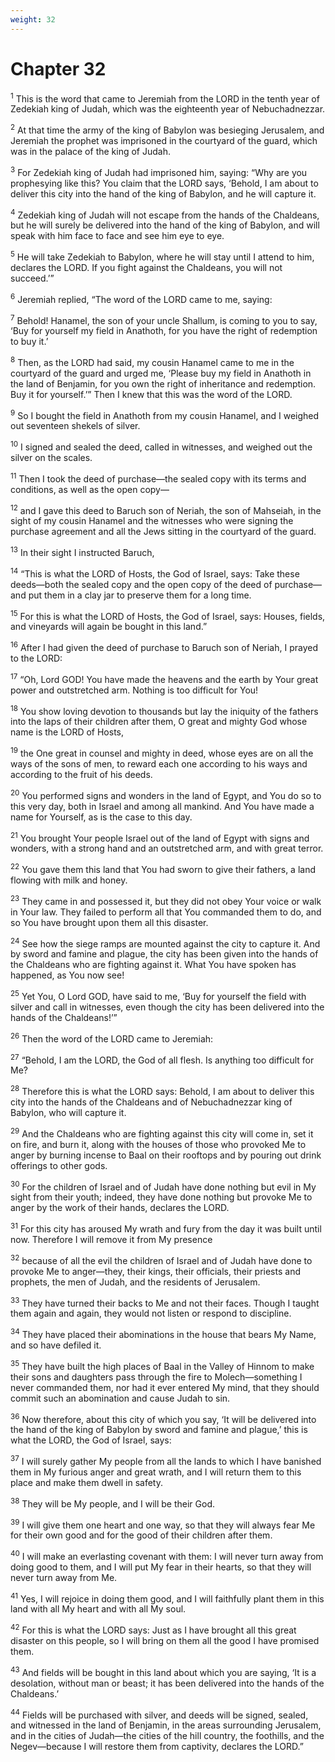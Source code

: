 ```yaml
---
weight: 32
---
```


# Chapter 32

<sup>1</sup> This is the word that came to Jeremiah from the LORD in the tenth year of Zedekiah king of Judah, which was the eighteenth year of Nebuchadnezzar. 

<sup>2</sup> At that time the army of the king of Babylon was besieging Jerusalem, and Jeremiah the prophet was imprisoned in the courtyard of the guard, which was in the palace of the king of Judah. 

<sup>3</sup> For Zedekiah king of Judah had imprisoned him, saying: “Why are you prophesying like this? You claim that the LORD says, ‘Behold, I am about to deliver this city into the hand of the king of Babylon, and he will capture it. 

<sup>4</sup> Zedekiah king of Judah will not escape from the hands of the Chaldeans, but he will surely be delivered into the hand of the king of Babylon, and will speak with him face to face and see him eye to eye. 

<sup>5</sup> He will take Zedekiah to Babylon, where he will stay until I attend to him, declares the LORD. If you fight against the Chaldeans, you will not succeed.’” 

<sup>6</sup> Jeremiah replied, “The word of the LORD came to me, saying: 

<sup>7</sup> Behold! Hanamel, the son of your uncle Shallum, is coming to you to say, ‘Buy for yourself my field in Anathoth, for you have the right of redemption to buy it.’ 

<sup>8</sup> Then, as the LORD had said, my cousin Hanamel came to me in the courtyard of the guard and urged me, ‘Please buy my field in Anathoth in the land of Benjamin, for you own the right of inheritance and redemption. Buy it for yourself.’” Then I knew that this was the word of the LORD. 

<sup>9</sup> So I bought the field in Anathoth from my cousin Hanamel, and I weighed out seventeen shekels of silver. 

<sup>10</sup> I signed and sealed the deed, called in witnesses, and weighed out the silver on the scales. 

<sup>11</sup> Then I took the deed of purchase—the sealed copy with its terms and conditions, as well as the open copy— 

<sup>12</sup> and I gave this deed to Baruch son of Neriah, the son of Mahseiah, in the sight of my cousin Hanamel and the witnesses who were signing the purchase agreement and all the Jews sitting in the courtyard of the guard. 

<sup>13</sup> In their sight I instructed Baruch, 

<sup>14</sup> “This is what the LORD of Hosts, the God of Israel, says: Take these deeds—both the sealed copy and the open copy of the deed of purchase—and put them in a clay jar to preserve them for a long time. 

<sup>15</sup> For this is what the LORD of Hosts, the God of Israel, says: Houses, fields, and vineyards will again be bought in this land.” 

<sup>16</sup> After I had given the deed of purchase to Baruch son of Neriah, I prayed to the LORD: 

<sup>17</sup> “Oh, Lord GOD! You have made the heavens and the earth by Your great power and outstretched arm. Nothing is too difficult for You! 

<sup>18</sup> You show loving devotion to thousands but lay the iniquity of the fathers into the laps of their children after them, O great and mighty God whose name is the LORD of Hosts, 

<sup>19</sup> the One great in counsel and mighty in deed, whose eyes are on all the ways of the sons of men, to reward each one according to his ways and according to the fruit of his deeds. 

<sup>20</sup> You performed signs and wonders in the land of Egypt, and You do so to this very day, both in Israel and among all mankind. And You have made a name for Yourself, as is the case to this day. 

<sup>21</sup> You brought Your people Israel out of the land of Egypt with signs and wonders, with a strong hand and an outstretched arm, and with great terror. 

<sup>22</sup> You gave them this land that You had sworn to give their fathers, a land flowing with milk and honey. 

<sup>23</sup> They came in and possessed it, but they did not obey Your voice or walk in Your law. They failed to perform all that You commanded them to do, and so You have brought upon them all this disaster. 

<sup>24</sup> See how the siege ramps are mounted against the city to capture it. And by sword and famine and plague, the city has been given into the hands of the Chaldeans who are fighting against it. What You have spoken has happened, as You now see! 

<sup>25</sup> Yet You, O Lord GOD, have said to me, ‘Buy for yourself the field with silver and call in witnesses, even though the city has been delivered into the hands of the Chaldeans!’” 

<sup>26</sup> Then the word of the LORD came to Jeremiah: 

<sup>27</sup> “Behold, I am the LORD, the God of all flesh. Is anything too difficult for Me? 

<sup>28</sup> Therefore this is what the LORD says: Behold, I am about to deliver this city into the hands of the Chaldeans and of Nebuchadnezzar king of Babylon, who will capture it. 

<sup>29</sup> And the Chaldeans who are fighting against this city will come in, set it on fire, and burn it, along with the houses of those who provoked Me to anger by burning incense to Baal on their rooftops and by pouring out drink offerings to other gods. 

<sup>30</sup> For the children of Israel and of Judah have done nothing but evil in My sight from their youth; indeed, they have done nothing but provoke Me to anger by the work of their hands, declares the LORD. 

<sup>31</sup> For this city has aroused My wrath and fury from the day it was built until now. Therefore I will remove it from My presence 

<sup>32</sup> because of all the evil the children of Israel and of Judah have done to provoke Me to anger—they, their kings, their officials, their priests and prophets, the men of Judah, and the residents of Jerusalem. 

<sup>33</sup> They have turned their backs to Me and not their faces. Though I taught them again and again, they would not listen or respond to discipline. 

<sup>34</sup> They have placed their abominations in the house that bears My Name, and so have defiled it. 

<sup>35</sup> They have built the high places of Baal in the Valley of Hinnom to make their sons and daughters pass through the fire to Molech—something I never commanded them, nor had it ever entered My mind, that they should commit such an abomination and cause Judah to sin. 

<sup>36</sup> Now therefore, about this city of which you say, ‘It will be delivered into the hand of the king of Babylon by sword and famine and plague,’ this is what the LORD, the God of Israel, says: 

<sup>37</sup> I will surely gather My people from all the lands to which I have banished them in My furious anger and great wrath, and I will return them to this place and make them dwell in safety. 

<sup>38</sup> They will be My people, and I will be their God. 

<sup>39</sup> I will give them one heart and one way, so that they will always fear Me for their own good and for the good of their children after them. 

<sup>40</sup> I will make an everlasting covenant with them: I will never turn away from doing good to them, and I will put My fear in their hearts, so that they will never turn away from Me. 

<sup>41</sup> Yes, I will rejoice in doing them good, and I will faithfully plant them in this land with all My heart and with all My soul. 

<sup>42</sup> For this is what the LORD says: Just as I have brought all this great disaster on this people, so I will bring on them all the good I have promised them. 

<sup>43</sup> And fields will be bought in this land about which you are saying, ‘It is a desolation, without man or beast; it has been delivered into the hands of the Chaldeans.’ 

<sup>44</sup> Fields will be purchased with silver, and deeds will be signed, sealed, and witnessed in the land of Benjamin, in the areas surrounding Jerusalem, and in the cities of Judah—the cities of the hill country, the foothills, and the Negev—because I will restore them from captivity, declares the LORD.” 


